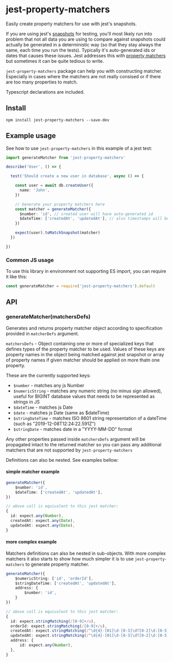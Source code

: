 # jest-property-matchers

Easily create property matchers for use with jest's snapshots.

If you are using jest's [snapshots](https://jestjs.io/docs/en/snapshot-testing) for testing, you'll most likely run into problem that
not all data you are using to compare against snapshots could actually be generated in a deterministic way (so
that they stay always the same, each time you run the tests). Typically it's auto-generated ids or dates that causes these issues. Jest addresses
this with [property matchers](https://jestjs.io/docs/en/snapshot-testing#property-matchers)
but sometimes it can be quite tedious to write.

`jest-property-matchers` package can help you with constructing matcher. Especially in cases
where the matchers are not really consised or if there are too many properties to match.

Typescript declarations are included.

## Install

```
npm install jest-property-matchers --save-dev
``` 

## Example usage

See how to use `jest-property-matchers` in this example of a jest test:

```typescript
import generateMatcher from 'jest-property-matchers'

describe('User', () => {

  test('Should create a new user in database', async () => {

    const user = await db.createUser({
      name: 'John',
    })

    // Generate your property matchers here
    const matcher = generateMatcher({
      $number: 'id', // created user will have auto-generated id
      $dateTime: ['createdAt', 'updatedAt'], // also timestamps will be always different
    })

    expect(user).toMatchSnapshot(matcher)
  })

})
```

### Common JS usage
To use this library in environment not supporting ES import, you can require it like this:
```javascript
const generateMatcher = require('jest-property-matchers').default
```

## API

### generateMatcher(matchersDefs)
Generates and returns property matcher object according to specification provided in `matcherDefs` argument.

`matchersDefs` - Object containing one or more of specialized keys that defines types of the
property matcher to be used. Values of these keys are property names in the object being
matched against jest snapshot or array of property names if given matcher should be applied
on more thatn one property.

These are the currently supported keys:

- `$number` - matches any js Number
- `$numericString` - matches any numeric string (no minus sign allowed), useful for BIGINT database values that needs to be represented as strings in JS
- `$dateTime` - matches js Date 
- `$date` - matches js Date (same as $dateTime)
- `$stringDateTime` - matches ISO 8601 string representation of a dateTime (such as "2019-12-08T12:24:22.591Z") 
- `$stringDate` - matches date in a "YYYY-MM-DD" format

Any other properties passed inside `matchersDefs` argument will be propagated intact to
the returned matcher so you can pass any additional matchers that are not supported by
`jest-property-matchers`

Definitions can also be nested. See examples bellow:


#### simple matcher example
```typescript
generateMatcher({
    $number: 'id',
    $dateTime: ['createdAt', 'updatedAt'],
})

// above call is equivalent to this jest matcher:
{
  id: expect.any(Number),
  createdAt: expect.any(Date),
  updatedAt: expect.any(Date),
}
``` 

#### more complex example
Matchers definitions can also be nested in sub-objects. With more complex matchers it also starts to show
how much simpler it is to use `jest-property-matchers` to generate property matcher. 
```typescript
generateMatcher({
    $numericString: ['id', 'orderId'],
    $stringDateTime: ['createdAt', 'updatedAt'],
    address: {
        $number: 'id',
    }    
})

// above call is equivalent to this jest matcher:
{
  id: expect.stringMatching(/[0-9]+/u),
  orderId: expect.stringMatching(/[0-9]+/u),
  createdAt: expect.stringMatching(/^\d{4}-[01]\d-[0-3]\dT[0-2]\d:[0-5]\d:[0-5]\d\.\d+([+-][0-2]\d:[0-5]\d|Z)$/u),
  updatedAt: expect.stringMatching(/^\d{4}-[01]\d-[0-3]\dT[0-2]\d:[0-5]\d:[0-5]\d\.\d+([+-][0-2]\d:[0-5]\d|Z)$/u),
  address: {
      id: expect.any(Number),
  },
}
``` 

